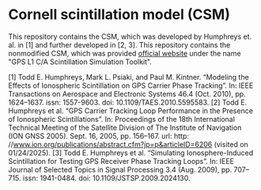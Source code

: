 # Cornell scintillation model (CSM)

This repository contains the CSM, which was developed by Humphreys et. al. in [1] and further developed in [2, 3]. This repository contains the nonmodified CSM, which was provided [official website](https://gps.ece.cornell.edu/tools.php) under the name "GPS L1 C/A Scintillation Simulation Toolkit".

[1] Todd E. Humphreys, Mark L. Psiaki, and Paul M. Kintner. “Modeling the Effects of Ionospheric Scintillation on GPS Carrier Phase Tracking”. In: IEEE Transactions on Aerospace and Electronic Systems 46.4 (Oct. 2010), pp. 1624–1637. issn: 1557-9603. doi: 10.1109/TAES.2010.5595583.
[2] Todd E. Humphreys et al. “GPS Carrier Tracking Loop Performance in the Presence of Ionospheric Scintillations”. In: Proceedings of the 18th International Technical Meeting of the Satellite Division of The Institute of Navigation (ION GNSS 2005). Sept. 16, 2005, pp. 156–167. url: http: //www.ion.org/publications/abstract.cfm?jp=p&articleID=6206 (visited on 01/24/2025).
[3] Todd E. Humphreys et al. “Simulating Ionosphere-Induced Scintillation for Testing GPS Receiver Phase Tracking Loops”. In: IEEE Journal of Selected Topics in Signal Processing 3.4 (Aug. 2009), pp. 707–715. issn: 1941-0484. doi: 10.1109/JSTSP.2009.2024130.
